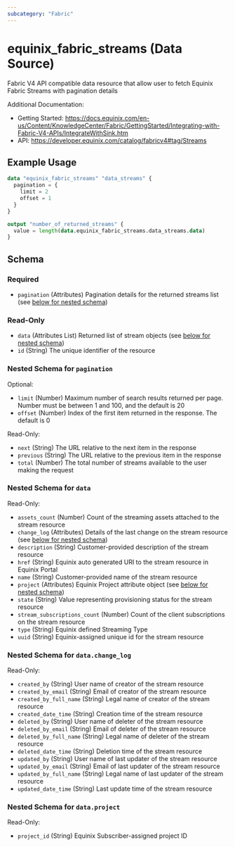 ```yaml
---
subcategory: "Fabric"
---
```


# equinix_fabric_streams (Data Source)

Fabric V4 API compatible data resource that allow user to fetch Equinix Fabric Streams with pagination details

Additional Documentation:
* Getting Started: https://docs.equinix.com/en-us/Content/KnowledgeCenter/Fabric/GettingStarted/Integrating-with-Fabric-V4-APIs/IntegrateWithSink.htm
* API: https://developer.equinix.com/catalog/fabricv4#tag/Streams

## Example Usage

```terraform
data "equinix_fabric_streams" "data_streams" {
  pagination = {
    limit = 2
    offset = 1
  }
}

output "number_of_returned_streams" {
  value = length(data.equinix_fabric_streams.data_streams.data)
}
```

<!-- schema generated by tfplugindocs -->
## Schema

### Required

- `pagination` (Attributes) Pagination details for the returned streams list (see [below for nested schema](#nestedatt--pagination))

### Read-Only

- `data` (Attributes List) Returned list of stream objects (see [below for nested schema](#nestedatt--data))
- `id` (String) The unique identifier of the resource

<a id="nestedatt--pagination"></a>
### Nested Schema for `pagination`

Optional:

- `limit` (Number) Maximum number of search results returned per page. Number must be between 1 and 100, and the default is 20
- `offset` (Number) Index of the first item returned in the response. The default is 0

Read-Only:

- `next` (String) The URL relative to the next item in the response
- `previous` (String) The URL relative to the previous item in the response
- `total` (Number) The total number of streams available to the user making the request


<a id="nestedatt--data"></a>
### Nested Schema for `data`

Read-Only:

- `assets_count` (Number) Count of the streaming assets attached to the stream resource
- `change_log` (Attributes) Details of the last change on the stream resource (see [below for nested schema](#nestedatt--data--change_log))
- `description` (String) Customer-provided description of the stream resource
- `href` (String) Equinix auto generated URI to the stream resource in Equinix Portal
- `name` (String) Customer-provided name of the stream resource
- `project` (Attributes) Equinix Project attribute object (see [below for nested schema](#nestedatt--data--project))
- `state` (String) Value representing provisioning status for the stream resource
- `stream_subscriptions_count` (Number) Count of the client subscriptions on the stream resource
- `type` (String) Equinix defined Streaming Type
- `uuid` (String) Equinix-assigned unique id for the stream resource

<a id="nestedatt--data--change_log"></a>
### Nested Schema for `data.change_log`

Read-Only:

- `created_by` (String) User name of creator of the stream resource
- `created_by_email` (String) Email of creator of the stream resource
- `created_by_full_name` (String) Legal name of creator of the stream resource
- `created_date_time` (String) Creation time of the stream resource
- `deleted_by` (String) User name of deleter of the stream resource
- `deleted_by_email` (String) Email of deleter of the stream resource
- `deleted_by_full_name` (String) Legal name of deleter of the stream resource
- `deleted_date_time` (String) Deletion time of the stream resource
- `updated_by` (String) User name of last updater of the stream resource
- `updated_by_email` (String) Email of last updater of the stream resource
- `updated_by_full_name` (String) Legal name of last updater of the stream resource
- `updated_date_time` (String) Last update time of the stream resource


<a id="nestedatt--data--project"></a>
### Nested Schema for `data.project`

Read-Only:

- `project_id` (String) Equinix Subscriber-assigned project ID
